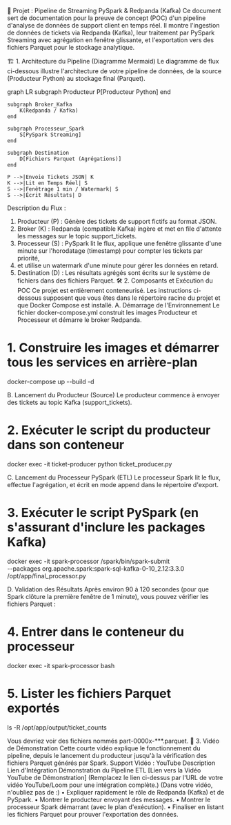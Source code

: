 🚀 Projet : Pipeline de Streaming PySpark & Redpanda (Kafka)
Ce document sert de documentation pour la preuve de concept (POC) d'un pipeline d'analyse de données de support client en temps réel.
Il montre l'ingestion de données de tickets via Redpanda (Kafka), leur traitement par PySpark Streaming avec agrégation en fenêtre glissante, 
et l'exportation vers des fichiers Parquet pour le stockage analytique.


🏗️ 1. Architecture du Pipeline (Diagramme Mermaid)
Le diagramme de flux ci-dessous illustre l'architecture de votre pipeline de données, de la source (Producteur Python) au stockage final (Parquet).

graph LR
    subgraph Producteur
        P[Producteur Python]
    end

    subgraph Broker_Kafka
        K(Redpanda / Kafka)
    end

    subgraph Processeur_Spark
        S[PySpark Streaming]
    end

    subgraph Destination
        D[Fichiers Parquet (Agrégations)]
    end

    P -->|Envoie Tickets JSON| K
    K -->|Lit en Temps Réel| S
    S -->|Fenêtrage 1 min / Watermark| S
    S -->|Écrit Résultats| D

Description du Flux :
1.	Producteur (P) : Génère des tickets de support fictifs au format JSON.
2.	Broker (K) : Redpanda (compatible Kafka) ingère et met en file d'attente les messages sur le topic support_tickets.
3.	Processeur (S) : PySpark lit le flux, applique une fenêtre glissante d'une minute sur l'horodatage (timestamp) pour compter les tickets par priorité,
4.	et utilise un watermark d'une minute pour gérer les données en retard.
5.	Destination (D) : Les résultats agrégés sont écrits sur le système de fichiers dans des fichiers Parquet.
🛠️ 2. Composants et Exécution du POC
Ce projet est entièrement conteneurisé. Les instructions ci-dessous supposent que vous êtes dans le répertoire racine du projet et que Docker Compose est installé.
A. Démarrage de l'Environnement
Le fichier docker-compose.yml construit les images Producteur et Processeur et démarre le broker Redpanda.
# 1. Construire les images et démarrer tous les services en arrière-plan
docker-compose up --build -d

B. Lancement du Producteur (Source)
Le producteur commence à envoyer des tickets au topic Kafka (support_tickets).
# 2. Exécuter le script du producteur dans son conteneur
docker exec -it ticket-producer python ticket_producer.py

C. Lancement du Processeur PySpark (ETL)
Le processeur Spark lit le flux, effectue l'agrégation, et écrit en mode append dans le répertoire d'export.
# 3. Exécuter le script PySpark (en s'assurant d'inclure les packages Kafka)
docker exec -it spark-processor /spark/bin/spark-submit \
    --packages org.apache.spark:spark-sql-kafka-0-10_2.12:3.3.0 \
    /opt/app/final_processor.py

D. Validation des Résultats
Après environ 90 à 120 secondes (pour que Spark clôture la première fenêtre de 1 minute), vous pouvez vérifier les fichiers Parquet :
# 4. Entrer dans le conteneur du processeur
docker exec -it spark-processor bash

# 5. Lister les fichiers Parquet exportés
ls -R /opt/app/output/ticket_counts

Vous devriez voir des fichiers nommés part-0000x-***.parquet.
🎥 3. Vidéo de Démonstration
Cette courte vidéo explique le fonctionnement du pipeline, depuis le lancement du producteur jusqu'à la vérification des fichiers Parquet générés par Spark.
Support Vidéo : YouTube
Description	Lien d'Intégration
Démonstration du Pipeline ETL	[Lien vers la Vidéo YouTube de Démonstration]
(Remplacez le lien ci-dessus par l'URL de votre vidéo YouTube/Loom pour une intégration complète.)
(Dans votre vidéo, n'oubliez pas de :)
•	Expliquer rapidement le rôle de Redpanda (Kafka) et de PySpark.
•	Montrer le producteur envoyant des messages.
•	Montrer le processeur Spark démarrant (avec le plan d'exécution).
•	Finaliser en listant les fichiers Parquet pour prouver l'exportation des données.

